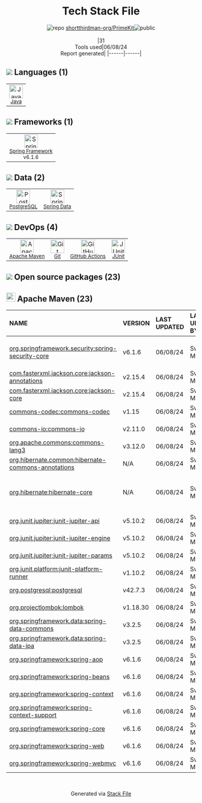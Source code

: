 <!--
&lt;--- Readme.md Snippet without images Start ---&gt;
## Tech Stack
shortthirdman-org/PrimeKit is built on the following main stack:

- [Java](https://www.java.com) – Languages
- [Spring Framework](https://spring.io/projects/spring-framework) – Frameworks (Full Stack)
- [PostgreSQL](http://www.postgresql.org/) – Databases
- [Spring Data](https://spring.io/projects/spring-data) – Database Tools
- [GitHub Actions](https://github.com/features/actions) – Continuous Integration
- [JUnit](http://junit.org/) – Testing Frameworks

Full tech stack [here](/techstack.md)

&lt;--- Readme.md Snippet without images End ---&gt;

&lt;--- Readme.md Snippet with images Start ---&gt;
## Tech Stack
shortthirdman-org/PrimeKit is built on the following main stack:

- <img width='25' height='25' src='https://img.stackshare.io/service/995/K85ZWV2F.png' alt='Java'/> [Java](https://www.java.com) – Languages
- <img width='25' height='25' src='https://img.stackshare.io/service/2006/spring-framework-project-logo.png' alt='Spring Framework'/> [Spring Framework](https://spring.io/projects/spring-framework) – Frameworks (Full Stack)
- <img width='25' height='25' src='https://img.stackshare.io/service/1028/ASOhU5xJ.png' alt='PostgreSQL'/> [PostgreSQL](http://www.postgresql.org/) – Databases
- <img width='25' height='25' src='https://img.stackshare.io/service/7624/IG6D4Ro2_400x400.png' alt='Spring Data'/> [Spring Data](https://spring.io/projects/spring-data) – Database Tools
- <img width='25' height='25' src='https://img.stackshare.io/service/11563/actions.png' alt='GitHub Actions'/> [GitHub Actions](https://github.com/features/actions) – Continuous Integration
- <img width='25' height='25' src='https://img.stackshare.io/service/2020/874086.png' alt='JUnit'/> [JUnit](http://junit.org/) – Testing Frameworks

Full tech stack [here](/techstack.md)

&lt;--- Readme.md Snippet with images End ---&gt;
-->
<div align="center">

# Tech Stack File
![](https://img.stackshare.io/repo.svg "repo") [shortthirdman-org/PrimeKit](https://github.com/shortthirdman-org/PrimeKit)![](https://img.stackshare.io/public_badge.svg "public")
<br/><br/>
|31<br/>Tools used|06/08/24 <br/>Report generated|
|------|------|
</div>

## <img src='https://img.stackshare.io/languages.svg'/> Languages (1)
<table><tr>
  <td align='center'>
  <img width='36' height='36' src='https://img.stackshare.io/service/995/K85ZWV2F.png' alt='Java'>
  <br>
  <sub><a href="https://www.java.com">Java</a></sub>
  <br>
  <sub></sub>
</td>

</tr>
</table>

## <img src='https://img.stackshare.io/frameworks.svg'/> Frameworks (1)
<table><tr>
  <td align='center'>
  <img width='36' height='36' src='https://img.stackshare.io/service/2006/spring-framework-project-logo.png' alt='Spring Framework'>
  <br>
  <sub><a href="https://spring.io/projects/spring-framework">Spring Framework</a></sub>
  <br>
  <sub>v6.1.6</sub>
</td>

</tr>
</table>

## <img src='https://img.stackshare.io/databases.svg'/> Data (2)
<table><tr>
  <td align='center'>
  <img width='36' height='36' src='https://img.stackshare.io/service/1028/ASOhU5xJ.png' alt='PostgreSQL'>
  <br>
  <sub><a href="http://www.postgresql.org/">PostgreSQL</a></sub>
  <br>
  <sub></sub>
</td>

<td align='center'>
  <img width='36' height='36' src='https://img.stackshare.io/service/7624/IG6D4Ro2_400x400.png' alt='Spring Data'>
  <br>
  <sub><a href="https://spring.io/projects/spring-data">Spring Data</a></sub>
  <br>
  <sub></sub>
</td>

</tr>
</table>

## <img src='https://img.stackshare.io/devops.svg'/> DevOps (4)
<table><tr>
  <td align='center'>
  <img width='36' height='36' src='https://img.stackshare.io/package_manager/977/default_9833f2ef0bbc2a946b4cc5e9307264033361076b.png' alt='Apache Maven'>
  <br>
  <sub><a href="http://maven.apache.org/">Apache Maven</a></sub>
  <br>
  <sub></sub>
</td>

<td align='center'>
  <img width='36' height='36' src='https://img.stackshare.io/service/1046/git.png' alt='Git'>
  <br>
  <sub><a href="http://git-scm.com/">Git</a></sub>
  <br>
  <sub></sub>
</td>

<td align='center'>
  <img width='36' height='36' src='https://img.stackshare.io/service/11563/actions.png' alt='GitHub Actions'>
  <br>
  <sub><a href="https://github.com/features/actions">GitHub Actions</a></sub>
  <br>
  <sub></sub>
</td>

<td align='center'>
  <img width='36' height='36' src='https://img.stackshare.io/service/2020/874086.png' alt='JUnit'>
  <br>
  <sub><a href="http://junit.org/">JUnit</a></sub>
  <br>
  <sub></sub>
</td>

</tr>
</table>


## <img src='https://img.stackshare.io/group.svg' /> Open source packages (23)</h2>

## <img width='24' height='24' src='https://img.stackshare.io/package_manager/977/default_9833f2ef0bbc2a946b4cc5e9307264033361076b.png'/> Apache Maven (23)

|NAME|VERSION|LAST UPDATED|LAST UPDATED BY|LICENSE|VULNERABILITIES|
|:------|:------|:------|:------|:------|:------|
|[org.springframework.security:spring-security-core](http://spring.io/spring-security)|v6.1.6|06/08/24|Swetank Mohanty |Apache-2.0|[CVE-2024-22234](https://github.com/advisories/GHSA-w3w6-26f2-p474) (High)<br/>[CVE-2024-22257](https://github.com/advisories/GHSA-f3jh-qvm4-mg39) (High)|
|[com.fasterxml.jackson.core:jackson-annotations](http://github.com/FasterXML/jackson)|v2.15.4|06/08/24|Swetank Mohanty |Apache-2.0|N/A|
|[com.fasterxml.jackson.core:jackson-core](https://github.com/FasterXML/jackson-core)|v2.15.4|06/08/24|Swetank Mohanty |Apache-2.0|N/A|
|[commons-codec:commons-codec](https://commons.apache.org/proper/commons-codec/)|v1.15|06/08/24|Swetank Mohanty |Apache-2.0|N/A|
|[commons-io:commons-io](http://commons.apache.org/proper/commons-io/)|v2.11.0|06/08/24|Swetank Mohanty |Apache-2.0|N/A|
|[org.apache.commons:commons-lang3](http://commons.apache.org/proper/commons-lang/)|v3.12.0|06/08/24|Swetank Mohanty |Apache-2.0|N/A|
|[org.hibernate.common:hibernate-commons-annotations](http://hibernate.org)|N/A|06/08/24|Swetank Mohanty |Apache-2.0|N/A|
|[org.hibernate:hibernate-core](http://hibernate.org/orm)|N/A|06/08/24|Swetank Mohanty |LGPL-2.0-only,GPL-3.0-or-later|N/A|
|[org.junit.jupiter:junit-jupiter-api](https://junit.org/junit5/)|v5.10.2|06/08/24|Swetank Mohanty |EPL-2.0|N/A|
|[org.junit.jupiter:junit-jupiter-engine](https://junit.org/junit5/)|v5.10.2|06/08/24|Swetank Mohanty |EPL-2.0|N/A|
|[org.junit.jupiter:junit-jupiter-params](https://junit.org/junit5/)|v5.10.2|06/08/24|Swetank Mohanty |EPL-2.0|N/A|
|[org.junit.platform:junit-platform-runner](https://junit.org/junit5/)|v1.10.2|06/08/24|Swetank Mohanty |EPL-2.0|N/A|
|[org.postgresql:postgresql](http://jdbc.postgresql.org)|v42.7.3|06/08/24|Swetank Mohanty |BSD-2-Clause|N/A|
|[org.projectlombok:lombok](https://projectlombok.org)|v1.18.30|06/08/24|Swetank Mohanty |MIT|N/A|
|[org.springframework.data:spring-data-commons](https://www.spring.io/spring-data)|v3.2.5|06/08/24|Swetank Mohanty |Apache-2.0|N/A|
|[org.springframework.data:spring-data-jpa](https://projects.spring.io/spring-data-jpa)|v3.2.5|06/08/24|Swetank Mohanty |Apache-2.0|N/A|
|[org.springframework:spring-aop](https://github.com/spring-projects/spring-framework)|v6.1.6|06/08/24|Swetank Mohanty |Apache-2.0|N/A|
|[org.springframework:spring-beans](https://github.com/spring-projects/spring-framework)|v6.1.6|06/08/24|Swetank Mohanty |Apache-2.0|N/A|
|[org.springframework:spring-context](https://github.com/spring-projects/spring-framework)|v6.1.6|06/08/24|Swetank Mohanty |Apache-2.0|N/A|
|[org.springframework:spring-context-support](https://github.com/spring-projects/spring-framework)|v6.1.6|06/08/24|Swetank Mohanty |Apache-2.0|N/A|
|[org.springframework:spring-core](https://github.com/spring-projects/spring-framework)|v6.1.6|06/08/24|Swetank Mohanty |Apache-2.0|N/A|
|[org.springframework:spring-web](https://github.com/spring-projects/spring-framework)|v6.1.6|06/08/24|Swetank Mohanty |Apache-2.0|N/A|
|[org.springframework:spring-webmvc](https://github.com/spring-projects/spring-framework)|v6.1.6|06/08/24|Swetank Mohanty |Apache-2.0|N/A|

<br/>
<div align='center'>

Generated via [Stack File](https://github.com/marketplace/stack-file)
